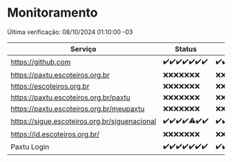 # Monitoramento

Última verificação: 08/10/2024 01:10:00 -03

|Serviço|Status|Últimas 24h|
|---|---|---|
|https://github.com|<span title="2024-10-01: OK=23">✔️</span><span title="2024-10-02: OK=23">✔️</span><span title="2024-10-03: OK=23">✔️</span><span title="2024-10-04: OK=23">✔️</span><span title="2024-10-05: OK=23">✔️</span><span title="2024-10-06: OK=23">✔️</span><span title="2024-10-07: OK=3">✔️</span>|<span title="07/10/2024 01:10:00 -03 : 200">✔️</span><span title="07/10/2024 02:09:00 -03 : 200">✔️</span><span title="07/10/2024 03:12:00 -03 : 200">✔️</span><span title="07/10/2024 04:08:00 -03 : 200">✔️</span><span title="07/10/2024 05:11:00 -03 : 200">✔️</span><span title="07/10/2024 06:09:00 -03 : 200">✔️</span><span title="07/10/2024 07:09:00 -03 : 200">✔️</span><span title="07/10/2024 08:08:00 -03 : 200">✔️</span><span title="07/10/2024 09:15:00 -03 : 200">✔️</span><span title="07/10/2024 10:17:00 -03 : 200">✔️</span><span title="07/10/2024 11:07:00 -03 : 200">✔️</span><span title="07/10/2024 12:08:00 -03 : 200">✔️</span><span title="07/10/2024 13:09:00 -03 : 200">✔️</span><span title="07/10/2024 14:07:00 -03 : 200">✔️</span><span title="07/10/2024 15:11:00 -03 : 200">✔️</span><span title="07/10/2024 16:06:00 -03 : 200">✔️</span><span title="07/10/2024 17:08:00 -03 : 200">✔️</span><span title="07/10/2024 18:07:00 -03 : 200">✔️</span><span title="07/10/2024 19:08:00 -03 : 200">✔️</span><span title="07/10/2024 20:07:00 -03 : 200">✔️</span><span title="07/10/2024 21:39:00 -03 : 200">✔️</span><span title="07/10/2024 23:13:00 -03 : 200">✔️</span><span title="08/10/2024 00:16:00 -03 : 200">✔️</span><span title="08/10/2024 01:10:00 -03 : 200">✔️</span>|
|https://paxtu.escoteiros.org.br|<span title="2024-10-01: Falhas=23">❌</span><span title="2024-10-02: Falhas=23">❌</span><span title="2024-10-03: Falhas=23">❌</span><span title="2024-10-04: Falhas=23">❌</span><span title="2024-10-05: Falhas=23">❌</span><span title="2024-10-06: Falhas=23">❌</span><span title="2024-10-07: Falhas=3">❌</span>|<span title="07/10/2024 01:10:00 -03 : 403">❌</span><span title="07/10/2024 02:09:00 -03 : 403">❌</span><span title="07/10/2024 03:12:00 -03 : 403">❌</span><span title="07/10/2024 04:08:00 -03 : 403">❌</span><span title="07/10/2024 05:11:00 -03 : 403">❌</span><span title="07/10/2024 06:09:00 -03 : 403">❌</span><span title="07/10/2024 07:09:00 -03 : 403">❌</span><span title="07/10/2024 08:08:00 -03 : 403">❌</span><span title="07/10/2024 09:15:00 -03 : 403">❌</span><span title="07/10/2024 10:17:00 -03 : 403">❌</span><span title="07/10/2024 11:07:00 -03 : 403">❌</span><span title="07/10/2024 12:08:00 -03 : 403">❌</span><span title="07/10/2024 13:09:00 -03 : 403">❌</span><span title="07/10/2024 14:07:00 -03 : 403">❌</span><span title="07/10/2024 15:11:00 -03 : 403">❌</span><span title="07/10/2024 16:06:00 -03 : 403">❌</span><span title="07/10/2024 17:08:00 -03 : 403">❌</span><span title="07/10/2024 18:07:00 -03 : 403">❌</span><span title="07/10/2024 19:08:00 -03 : 403">❌</span><span title="07/10/2024 20:07:00 -03 : 403">❌</span><span title="07/10/2024 21:39:00 -03 : 403">❌</span><span title="07/10/2024 23:13:00 -03 : 403">❌</span><span title="08/10/2024 00:16:00 -03 : 403">❌</span><span title="08/10/2024 01:10:00 -03 : 403">❌</span>|
|https://escoteiros.org.br|<span title="2024-10-01: Falhas=23">❌</span><span title="2024-10-02: Falhas=23">❌</span><span title="2024-10-03: Falhas=23">❌</span><span title="2024-10-04: Falhas=23">❌</span><span title="2024-10-05: Falhas=23">❌</span><span title="2024-10-06: Falhas=23">❌</span><span title="2024-10-07: Falhas=3">❌</span>|<span title="07/10/2024 01:10:00 -03 : 403">❌</span><span title="07/10/2024 02:09:00 -03 : 403">❌</span><span title="07/10/2024 03:12:00 -03 : 403">❌</span><span title="07/10/2024 04:08:00 -03 : 403">❌</span><span title="07/10/2024 05:11:00 -03 : 403">❌</span><span title="07/10/2024 06:09:00 -03 : 403">❌</span><span title="07/10/2024 07:09:00 -03 : 403">❌</span><span title="07/10/2024 08:08:00 -03 : 403">❌</span><span title="07/10/2024 09:15:00 -03 : 403">❌</span><span title="07/10/2024 10:17:00 -03 : 403">❌</span><span title="07/10/2024 11:07:00 -03 : 403">❌</span><span title="07/10/2024 12:08:00 -03 : 403">❌</span><span title="07/10/2024 13:09:00 -03 : 403">❌</span><span title="07/10/2024 14:07:00 -03 : 403">❌</span><span title="07/10/2024 15:11:00 -03 : 403">❌</span><span title="07/10/2024 16:06:00 -03 : 403">❌</span><span title="07/10/2024 17:08:00 -03 : 403">❌</span><span title="07/10/2024 18:07:00 -03 : 403">❌</span><span title="07/10/2024 19:08:00 -03 : 403">❌</span><span title="07/10/2024 20:07:00 -03 : 403">❌</span><span title="07/10/2024 21:39:00 -03 : 403">❌</span><span title="07/10/2024 23:13:00 -03 : 403">❌</span><span title="08/10/2024 00:16:00 -03 : 403">❌</span><span title="08/10/2024 01:10:00 -03 : 403">❌</span>|
|https://paxtu.escoteiros.org.br/paxtu|<span title="2024-10-01: Falhas=23">❌</span><span title="2024-10-02: Falhas=23">❌</span><span title="2024-10-03: Falhas=23">❌</span><span title="2024-10-04: Falhas=23">❌</span><span title="2024-10-05: Falhas=23">❌</span><span title="2024-10-06: Falhas=23">❌</span><span title="2024-10-07: Falhas=3">❌</span>|<span title="07/10/2024 01:10:00 -03 : 403">❌</span><span title="07/10/2024 02:09:00 -03 : 403">❌</span><span title="07/10/2024 03:12:00 -03 : 403">❌</span><span title="07/10/2024 04:08:00 -03 : 403">❌</span><span title="07/10/2024 05:11:00 -03 : 403">❌</span><span title="07/10/2024 06:09:00 -03 : 403">❌</span><span title="07/10/2024 07:09:00 -03 : 403">❌</span><span title="07/10/2024 08:08:00 -03 : 403">❌</span><span title="07/10/2024 09:15:00 -03 : 403">❌</span><span title="07/10/2024 10:17:00 -03 : 403">❌</span><span title="07/10/2024 11:07:00 -03 : 403">❌</span><span title="07/10/2024 12:08:00 -03 : 403">❌</span><span title="07/10/2024 13:09:00 -03 : 403">❌</span><span title="07/10/2024 14:07:00 -03 : 403">❌</span><span title="07/10/2024 15:11:00 -03 : 403">❌</span><span title="07/10/2024 16:06:00 -03 : 403">❌</span><span title="07/10/2024 17:08:00 -03 : 403">❌</span><span title="07/10/2024 18:07:00 -03 : 403">❌</span><span title="07/10/2024 19:08:00 -03 : 403">❌</span><span title="07/10/2024 20:07:00 -03 : 403">❌</span><span title="07/10/2024 21:39:00 -03 : 403">❌</span><span title="07/10/2024 23:13:00 -03 : 403">❌</span><span title="08/10/2024 00:16:00 -03 : 403">❌</span><span title="08/10/2024 01:10:00 -03 : 403">❌</span>|
|https://paxtu.escoteiros.org.br/meupaxtu|<span title="2024-10-01: Falhas=23">❌</span><span title="2024-10-02: Falhas=23">❌</span><span title="2024-10-03: Falhas=23">❌</span><span title="2024-10-04: Falhas=23">❌</span><span title="2024-10-05: Falhas=23">❌</span><span title="2024-10-06: Falhas=23">❌</span><span title="2024-10-07: Falhas=3">❌</span>|<span title="07/10/2024 01:10:00 -03 : 403">❌</span><span title="07/10/2024 02:09:00 -03 : 403">❌</span><span title="07/10/2024 03:12:00 -03 : 403">❌</span><span title="07/10/2024 04:08:00 -03 : 403">❌</span><span title="07/10/2024 05:11:00 -03 : 403">❌</span><span title="07/10/2024 06:09:00 -03 : 403">❌</span><span title="07/10/2024 07:09:00 -03 : 403">❌</span><span title="07/10/2024 08:08:00 -03 : 403">❌</span><span title="07/10/2024 09:15:00 -03 : 403">❌</span><span title="07/10/2024 10:17:00 -03 : 403">❌</span><span title="07/10/2024 11:07:00 -03 : 403">❌</span><span title="07/10/2024 12:08:00 -03 : 403">❌</span><span title="07/10/2024 13:09:00 -03 : 403">❌</span><span title="07/10/2024 14:07:00 -03 : 403">❌</span><span title="07/10/2024 15:11:00 -03 : 403">❌</span><span title="07/10/2024 16:06:00 -03 : 403">❌</span><span title="07/10/2024 17:08:00 -03 : 403">❌</span><span title="07/10/2024 18:07:00 -03 : 403">❌</span><span title="07/10/2024 19:08:00 -03 : 403">❌</span><span title="07/10/2024 20:07:00 -03 : 403">❌</span><span title="07/10/2024 21:39:00 -03 : 403">❌</span><span title="07/10/2024 23:13:00 -03 : 403">❌</span><span title="08/10/2024 00:16:00 -03 : 403">❌</span><span title="08/10/2024 01:10:00 -03 : 403">❌</span>|
|https://sigue.escoteiros.org.br/siguenacional|<span title="2024-10-01: OK=23">✔️</span><span title="2024-10-02: OK=23">✔️</span><span title="2024-10-03: OK=23">✔️</span><span title="2024-10-04: OK=23">✔️</span><span title="2024-10-05: OK=22, Falhas=1">⚠️</span><span title="2024-10-06: OK=23">✔️</span><span title="2024-10-07: OK=3">✔️</span>|<span title="07/10/2024 01:10:00 -03 : 200">✔️</span><span title="07/10/2024 02:09:00 -03 : 200">✔️</span><span title="07/10/2024 03:12:00 -03 : 200">✔️</span><span title="07/10/2024 04:08:00 -03 : 200">✔️</span><span title="07/10/2024 05:11:00 -03 : 200">✔️</span><span title="07/10/2024 06:09:00 -03 : 200">✔️</span><span title="07/10/2024 07:09:00 -03 : 200">✔️</span><span title="07/10/2024 08:08:00 -03 : 200">✔️</span><span title="07/10/2024 09:15:00 -03 : 200">✔️</span><span title="07/10/2024 10:17:00 -03 : 200">✔️</span><span title="07/10/2024 11:07:00 -03 : 200">✔️</span><span title="07/10/2024 12:08:00 -03 : 200">✔️</span><span title="07/10/2024 13:09:00 -03 : 200">✔️</span><span title="07/10/2024 14:07:00 -03 : 200">✔️</span><span title="07/10/2024 15:11:00 -03 : 200">✔️</span><span title="07/10/2024 16:06:00 -03 : 200">✔️</span><span title="07/10/2024 17:08:00 -03 : 200">✔️</span><span title="07/10/2024 18:07:00 -03 : 200">✔️</span><span title="07/10/2024 19:08:00 -03 : 200">✔️</span><span title="07/10/2024 20:07:00 -03 : 200">✔️</span><span title="07/10/2024 21:39:00 -03 : 200">✔️</span><span title="07/10/2024 23:13:00 -03 : 200">✔️</span><span title="08/10/2024 00:16:00 -03 : 200">✔️</span><span title="08/10/2024 01:10:00 -03 : 200">✔️</span>|
|https://id.escoteiros.org.br/|<span title="2024-10-01: Falhas=23">❌</span><span title="2024-10-02: Falhas=23">❌</span><span title="2024-10-03: Falhas=23">❌</span><span title="2024-10-04: Falhas=23">❌</span><span title="2024-10-05: Falhas=23">❌</span><span title="2024-10-06: Falhas=23">❌</span><span title="2024-10-07: Falhas=3">❌</span>|<span title="07/10/2024 01:10:00 -03 : 403">❌</span><span title="07/10/2024 02:09:00 -03 : 403">❌</span><span title="07/10/2024 03:12:00 -03 : 403">❌</span><span title="07/10/2024 04:08:00 -03 : 403">❌</span><span title="07/10/2024 05:11:00 -03 : 403">❌</span><span title="07/10/2024 06:09:00 -03 : 403">❌</span><span title="07/10/2024 07:09:00 -03 : 403">❌</span><span title="07/10/2024 08:08:00 -03 : 403">❌</span><span title="07/10/2024 09:15:00 -03 : 403">❌</span><span title="07/10/2024 10:17:00 -03 : 403">❌</span><span title="07/10/2024 11:07:00 -03 : 403">❌</span><span title="07/10/2024 12:08:00 -03 : 403">❌</span><span title="07/10/2024 13:09:00 -03 : 403">❌</span><span title="07/10/2024 14:07:00 -03 : 403">❌</span><span title="07/10/2024 15:11:00 -03 : 403">❌</span><span title="07/10/2024 16:06:00 -03 : 403">❌</span><span title="07/10/2024 17:08:00 -03 : 403">❌</span><span title="07/10/2024 18:07:00 -03 : 403">❌</span><span title="07/10/2024 19:08:00 -03 : 403">❌</span><span title="07/10/2024 20:07:00 -03 : 403">❌</span><span title="07/10/2024 21:39:00 -03 : 403">❌</span><span title="07/10/2024 23:13:00 -03 : 403">❌</span><span title="08/10/2024 00:16:00 -03 : 403">❌</span><span title="08/10/2024 01:10:00 -03 : 403">❌</span>|
|Paxtu Login|<span title="2024-10-01: OK=23">✔️</span><span title="2024-10-02: OK=23">✔️</span><span title="2024-10-03: OK=23">✔️</span><span title="2024-10-04: OK=23">✔️</span><span title="2024-10-05: OK=23">✔️</span><span title="2024-10-06: OK=23">✔️</span><span title="2024-10-07: OK=3">✔️</span>|<span title="07/10/2024 01:10:00 -03 : 200">✔️</span><span title="07/10/2024 02:09:00 -03 : 200">✔️</span><span title="07/10/2024 03:12:00 -03 : 200">✔️</span><span title="07/10/2024 04:08:00 -03 : 200">✔️</span><span title="07/10/2024 05:11:00 -03 : 200">✔️</span><span title="07/10/2024 06:09:00 -03 : 200">✔️</span><span title="07/10/2024 07:09:00 -03 : 200">✔️</span><span title="07/10/2024 08:08:00 -03 : 200">✔️</span><span title="07/10/2024 09:15:00 -03 : 200">✔️</span><span title="07/10/2024 10:17:00 -03 : 200">✔️</span><span title="07/10/2024 11:07:00 -03 : 200">✔️</span><span title="07/10/2024 12:08:00 -03 : 200">✔️</span><span title="07/10/2024 13:09:00 -03 : 200">✔️</span><span title="07/10/2024 14:07:00 -03 : 200">✔️</span><span title="07/10/2024 15:11:00 -03 : 200">✔️</span><span title="07/10/2024 16:06:00 -03 : 200">✔️</span><span title="07/10/2024 17:08:00 -03 : 200">✔️</span><span title="07/10/2024 18:07:00 -03 : 200">✔️</span><span title="07/10/2024 19:08:00 -03 : 200">✔️</span><span title="07/10/2024 20:07:00 -03 : 200">✔️</span><span title="07/10/2024 21:39:00 -03 : 200">✔️</span><span title="07/10/2024 23:13:00 -03 : 200">✔️</span><span title="08/10/2024 00:16:00 -03 : 200">✔️</span><span title="08/10/2024 01:10:00 -03 : 200">✔️</span>|
